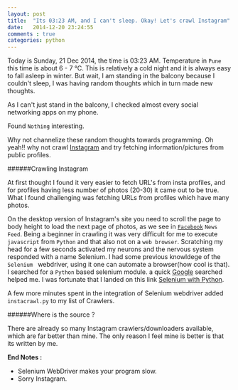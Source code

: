 ```yaml
---
layout: post
title:  "Its 03:23 AM, and I can't sleep. Okay! Let's crawl Instagram"
date:   2014-12-20 23:24:55
comments : true
categories: python
---
```


Today is Sunday, 21 Dec 2014, the time is 03:23 AM. Temperature in `Pune` this time is about 6 - 7 °C. This is relatively a cold night and it is always easy to fall asleep in winter. But wait, I am standing in the balcony because I couldn't sleep, I was having random thoughts which in turn made new thoughts. 

As I can't just stand in the balcony, I checked almost every social networking apps on my phone. 

Found `Nothing` interesting.

Why not channelize these random thoughts towards programming. Oh yeah!! why not crawl [Instagram](http://instagram.com/) and try fetching information/pictures from public profiles. 

######Crawling Instagram

At first thought I found it very easier to fetch URL's from insta profiles, and for profiles having less number of photos (20-30) it came out to be true. What I found challenging was fetching URLs from profiles which have many photos. 

On the desktop version of Instagram's site you need to scroll the page to body height to load the next page of photos, as we see in [`Facebook`](https://www.facebook.com/) `News Feed`. Being a beginner in crawling it was very difficult for me to execute `javascript` from `Python` and that also not on a `web browser`. Scratching my head for a few seconds activated my neurons and the nervous system responded with a name Selenium. I had some previous knowldege of the `Selenium ` webdriver, using it one can automate a browser(how cool is that). I searched for a `Python` based selenium module. a quick [Google](https://www.google.co.in/) searched helped me. I was fortunate that I landed on this link [Selenium with Python](https://selenium-python.readthedocs.org/). 

A few more minutes spent in the integration of Selenium webdriver added `instacrawl.py` to my list of Crawlers.

######Where is the source ?

There are already so many Instagram crawlers/downloaders available, which are far better than mine. The only reason I feel mine is better is that its written by me. 

**End Notes :** 

- Selenium WebDriver makes your program slow. 
- Sorry Instagram.

